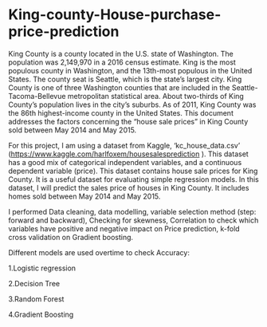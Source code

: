 # King-county-House-purchase-price-prediction

King County is a county located in the U.S. state of Washington. The population was 2,149,970 in
a 2016 census estimate. King is the most populous county in Washington, and the 13th-most
populous in the United States. The county seat is Seattle, which is the state’s largest city. King
County is one of three Washington counties that are included in the Seattle-Tacoma-Bellevue
metropolitan statistical area. About two-thirds of King County’s population lives in the city’s
suburbs. As of 2011, King County was the 86th highest-income county in the United States. This
document addresses the factors concerning the “house sale prices” in King County sold between May
2014 and May 2015.

For this project, I am using a dataset from Kaggle, ‘kc_house_data.csv’
(https://www.kaggle.com/harlfoxem/housesalesprediction ). This dataset has a good mix of
categorical independent variables, and a continuous dependent variable (price). This dataset
contains house sale prices for King County. It is a useful dataset for evaluating simple regression
models. In this dataset, I will predict the sales price of houses in King County. It includes homes
sold between May 2014 and May 2015.

I performed Data cleaning, data modelling, variable selection method (step: forward and backward), Checking for skewness, Correlation to check which variables have positive and negative impact on Price prediction, k-fold cross validation on Gradient boosting.

Different models are used overtime to check Accuracy:

1.Logistic regression

2.Decision Tree

3.Random Forest

4.Gradient Boosting

